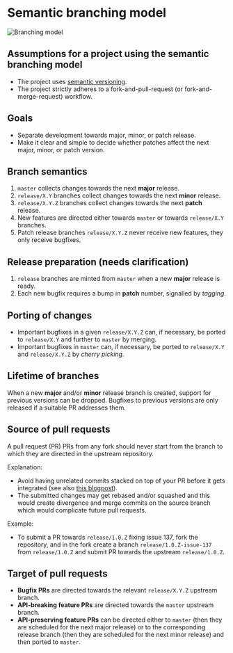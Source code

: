 # Semantic branching model

![Branching model](https://github.com/dev-cafe/branching-model/raw/master/images/branching_model.png "Branching model")


## Assumptions for a project using the semantic branching model

* The project uses [semantic versioning](http://semver.org).
* The project strictly adheres to a fork-and-pull-request (or fork-and-merge-request) workflow.


## Goals

- Separate development towards major, minor, or patch release.
- Make it clear and simple to decide whether patches affect the next major, minor, or patch version.


## Branch semantics

1. `master` collects changes towards the next **major** release.
3. `release/X.Y` branches collect changes towards the next **minor** release.
3. `release/X.Y.Z` branches collect changes towards the next **patch** release.
4. New features are directed either towards `master` or towards `release/X.Y` branches.
5. Patch release branches `release/X.Y.Z` never receive new features, they only receive bugfixes.


## Release preparation (needs clarification)

1. `release` branches are minted from `master` when a new **major** release is ready.
2. Each new bugfix requires a bump in **patch** number, signalled by _tagging_.


## Porting of changes

- Important bugfixes in a given `release/X.Y.Z` can, if necessary, be ported
  to `release/X.Y` and further to `master` by merging.
- Important bugfixes in `master` can, if necessary, be ported to `release/X.Y` and
  `release/X.Y.Z` by _cherry picking_.


## Lifetime of branches

When a new **major** and/or **minor** release branch is created,
support for previous versions can be
dropped. Bugfixes to previous versions are only released if a suitable PR
addresses them.


## Source of pull requests

A pull request (PR) PRs from any fork should never start from the branch to which they are
directed in the upstream repository.

Explanation:

- Avoid having unrelated commits stacked on top of your PR before it gets integrated
  (see also [this blogpost](http://blog.jasonmeridth.com/posts/do-not-issue-pull-requests-from-your-master-branch/)).
- The submitted changes may get rebased and/or squashed and this would create divergence and merge commits on the source branch
  which would complicate future pull requests.

Example:

- To submit a PR towards `release/1.0.Z` fixing issue 137,
  fork the repository, and in the fork
  create a branch `release/1.0.Z-issue-137` from `release/1.0.Z`
  and submit PR towards the upstream `release/1.0.Z`.


## Target of pull requests

- **Bugfix PRs** are directed towards the relevant `release/X.Y.Z` upstream branch.
- **API-breaking feature PRs** are directed towards the `master` upstream branch.
- **API-preserving feature PRs** can be directed either to `master` (then they are scheduled for the next major release)
  or to the corresponding release branch (then they are scheduled for the next minor release) and then ported to `master`.
